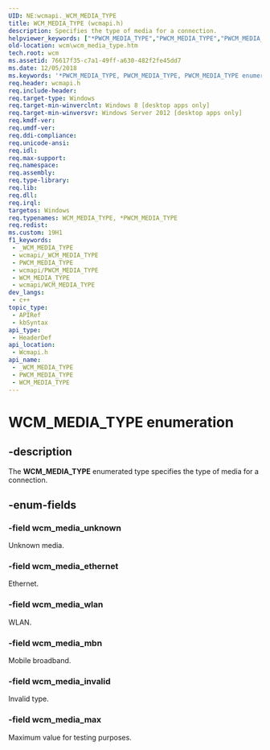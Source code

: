 ```yaml
---
UID: NE:wcmapi._WCM_MEDIA_TYPE
title: WCM_MEDIA_TYPE (wcmapi.h)
description: Specifies the type of media for a connection.
helpviewer_keywords: ["*PWCM_MEDIA_TYPE","PWCM_MEDIA_TYPE","PWCM_MEDIA_TYPE enumeration pointer [Windows Connection Manager]","WCM_MEDIA_TYPE","WCM_MEDIA_TYPE enumeration [Windows Connection Manager]","wcm.wcm_media_type","wcm_media_ethernet","wcm_media_invalid","wcm_media_max","wcm_media_mbn","wcm_media_unknown","wcm_media_wlan","wcmapi/PWCM_MEDIA_TYPE","wcmapi/WCM_MEDIA_TYPE","wcmapi/wcm_media_ethernet","wcmapi/wcm_media_invalid","wcmapi/wcm_media_max","wcmapi/wcm_media_mbn","wcmapi/wcm_media_unknown","wcmapi/wcm_media_wlan"]
old-location: wcm\wcm_media_type.htm
tech.root: wcm
ms.assetid: 76617f35-c7a1-49ff-a630-482f2fe45dd7
ms.date: 12/05/2018
ms.keywords: '*PWCM_MEDIA_TYPE, PWCM_MEDIA_TYPE, PWCM_MEDIA_TYPE enumeration pointer [Windows Connection Manager], WCM_MEDIA_TYPE, WCM_MEDIA_TYPE enumeration [Windows Connection Manager], wcm.wcm_media_type, wcm_media_ethernet, wcm_media_invalid, wcm_media_max, wcm_media_mbn, wcm_media_unknown, wcm_media_wlan, wcmapi/PWCM_MEDIA_TYPE, wcmapi/WCM_MEDIA_TYPE, wcmapi/wcm_media_ethernet, wcmapi/wcm_media_invalid, wcmapi/wcm_media_max, wcmapi/wcm_media_mbn, wcmapi/wcm_media_unknown, wcmapi/wcm_media_wlan'
req.header: wcmapi.h
req.include-header: 
req.target-type: Windows
req.target-min-winverclnt: Windows 8 [desktop apps only]
req.target-min-winversvr: Windows Server 2012 [desktop apps only]
req.kmdf-ver: 
req.umdf-ver: 
req.ddi-compliance: 
req.unicode-ansi: 
req.idl: 
req.max-support: 
req.namespace: 
req.assembly: 
req.type-library: 
req.lib: 
req.dll: 
req.irql: 
targetos: Windows
req.typenames: WCM_MEDIA_TYPE, *PWCM_MEDIA_TYPE
req.redist: 
ms.custom: 19H1
f1_keywords:
 - _WCM_MEDIA_TYPE
 - wcmapi/_WCM_MEDIA_TYPE
 - PWCM_MEDIA_TYPE
 - wcmapi/PWCM_MEDIA_TYPE
 - WCM_MEDIA_TYPE
 - wcmapi/WCM_MEDIA_TYPE
dev_langs:
 - c++
topic_type:
 - APIRef
 - kbSyntax
api_type:
 - HeaderDef
api_location:
 - Wcmapi.h
api_name:
 - _WCM_MEDIA_TYPE
 - PWCM_MEDIA_TYPE
 - WCM_MEDIA_TYPE
---
```


# WCM_MEDIA_TYPE enumeration


## -description

The <b>WCM_MEDIA_TYPE</b> enumerated type specifies the type of media for a connection.

## -enum-fields

### -field wcm_media_unknown

Unknown media.

### -field wcm_media_ethernet

Ethernet.

### -field wcm_media_wlan

WLAN.

### -field wcm_media_mbn

Mobile broadband.

### -field wcm_media_invalid

Invalid type.

### -field wcm_media_max

Maximum value for testing purposes.

